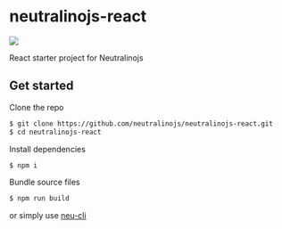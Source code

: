 # neutralinojs-react

![](https://github.com/sachith-1/react-for-neu-cli/workflows/React-Neu%20on%20CI/badge.svg)

React starter project for Neutralinojs

## Get started


Clone the repo 

```bash
$ git clone https://github.com/neutralinojs/neutralinojs-react.git
$ cd neutralinojs-react
```


Install dependencies

```bash
$ npm i
```

Bundle source files

```bash
$ npm run build
```

or simply use [neu-cli](https://neutralino.js.org/docs/#/tools/cli)
